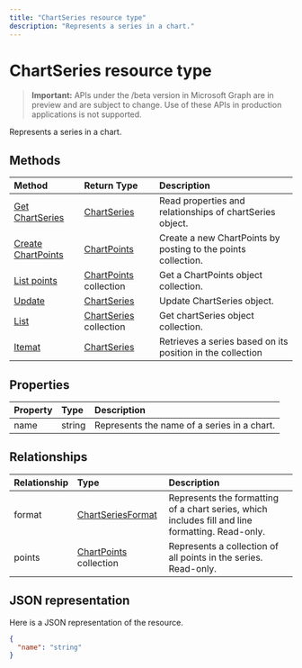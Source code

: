 ---title: "ChartSeries resource type"description: "Represents a series in a chart."---# ChartSeries resource type

> **Important:** APIs under the /beta version in Microsoft Graph are in preview and are subject to change. Use of these APIs in production applications is not supported.

Represents a series in a chart.


## Methods

| Method		   | Return Type	|Description|
|:---------------|:--------|:----------|
|[Get ChartSeries](../api/chartseries-get.md) | [ChartSeries](chartseries.md) |Read properties and relationships of chartSeries object.|
|[Create ChartPoints](../api/chartseries-post-points.md) |[ChartPoints](chartpoint.md)| Create a new ChartPoints by posting to the points collection.|
|[List points](../api/chartseries-list-points.md) |[ChartPoints](chartpoint.md) collection| Get a ChartPoints object collection.|
|[Update](../api/chartseries-update.md) | [ChartSeries](chartseries.md)	|Update ChartSeries object. |
|[List](../api/chartseries-list.md) | [ChartSeries](chartseries.md) collection |Get chartSeries object collection. |
|[Itemat](../api/chartseriescollection-itemat.md)|[ChartSeries](chartseries.md)|Retrieves a series based on its position in the collection|

## Properties
| Property	   | Type	|Description|
|:---------------|:--------|:----------|
|name|string|Represents the name of a series in a chart.|

## Relationships
| Relationship | Type	|Description|
|:---------------|:--------|:----------|
|format|[ChartSeriesFormat](chartseriesformat.md)|Represents the formatting of a chart series, which includes fill and line formatting. Read-only.|
|points|[ChartPoints](chartpoint.md) collection|Represents a collection of all points in the series. Read-only.|

## JSON representation

Here is a JSON representation of the resource.

<!-- {
  "blockType": "resource",
  "optionalProperties": [

  ],
  "@odata.type": "microsoft.graph.chartSeries"
}-->

```json
{
  "name": "string"
}

```

<!-- uuid: 8fcb5dbc-d5aa-4681-8e31-b001d5168d79
2015-10-25 14:57:30 UTC -->
<!-- {
  "type": "#page.annotation",
  "description": "ChartSeries resource",
  "keywords": "",
  "section": "documentation",
  "tocPath": ""
}-->
